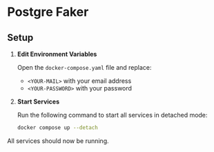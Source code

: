 # Postgre Faker

## Setup

1. **Edit Environment Variables**

    Open the `docker-compose.yaml` file and replace:

    - `<YOUR-MAIL>` with your email address
    - `<YOUR-PASSWORD>` with your password

2. **Start Services**

    Run the following command to start all services in detached mode:

    ```sh
    docker compose up --detach
    ```

All services should now be running.